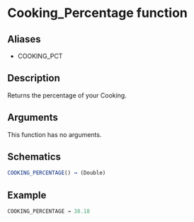 # Cooking_Percentage function

## Aliases

- COOKING_PCT

## Description

Returns the percentage of your Cooking.

## Arguments

This function has no arguments.

## Schematics

```js
COOKING_PERCENTAGE() → (Double)
```

## Example

```js
COOKING_PERCENTAGE → 38.18
```
